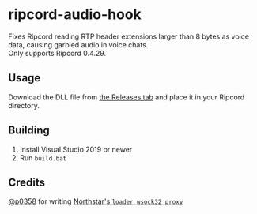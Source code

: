 # ripcord-audio-hook
Fixes Ripcord reading RTP header extensions larger than 8 bytes as voice data, causing garbled audio in voice chats.  
Only supports Ripcord 0.4.29.

## Usage
Download the DLL file from [the Releases tab](https://github.com/geniiii/ripcord-audio-hook/releases) and place it in your Ripcord directory.

## Building
1. Install Visual Studio 2019 or newer
2. Run `build.bat`

## Credits
[@p0358](https://github.com/p0358) for writing [Northstar's `loader_wsock32_proxy`](https://github.com/R2Northstar/NorthstarLauncher/tree/main/loader_wsock32_proxy)
